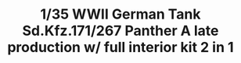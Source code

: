 ---
title: "1/35 WWII German Tank  Sd.Kfz.171/267 Panther A late production w/ full interior kit 2 in 1"
price: "TBA" 
desc: "Maketa"
img_path: "/assets/img/TAKO2099.jpg"
brand: "N/A"
available: false
special_offer: false
new: false
soon: false
cat: "010000"
subcat: "013100"
subsubcat: "N/A"
sifra: "TAKO2099"
---